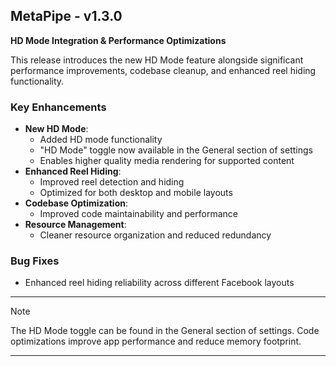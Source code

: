 ## MetaPipe - v1.3.0

**HD Mode Integration & Performance Optimizations**

This release introduces the new HD Mode feature alongside significant performance improvements, codebase cleanup, and enhanced reel hiding functionality.

### Key Enhancements
- **New HD Mode**:
  - Added HD mode functionality
  - "HD Mode" toggle now available in the General section of settings
  - Enables higher quality media rendering for supported content
- **Enhanced Reel Hiding**:
  - Improved reel detection and hiding
  - Optimized for both desktop and mobile layouts
- **Codebase Optimization**:
  - Improved code maintainability and performance
- **Resource Management**:
  - Cleaner resource organization and reduced redundancy

### Bug Fixes
- Enhanced reel hiding reliability across different Facebook layouts

---
> [!NOTE]
> The HD Mode toggle can be found in the General section of settings.
> Code optimizations improve app performance and reduce memory footprint.

---